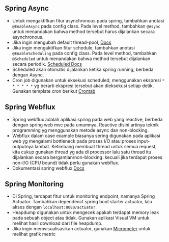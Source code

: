 ## Spring Async

* Untuk mengaktifkan fitur asynchronous pada spring, tambahkan anotasi `@EnableAsync` pada config class. Pada level method, tambahkan `@Async` untuk menandakan bahwa method tersebut harus dijalankan secara asynchronous.
* Jika ingin mengubah default thread-pool, [Docs](https://docs.spring.io/spring-boot/docs/current/reference/html/application-properties.html#application-properties.core.spring.task.execution.pool.allow-core-thread-timeout)
* Jika ingin mengaktifkan fitur schedule, tambahkan anotasi `@EnableScheduling` pada config class. Pada level method, tambahkan `@Scheduled` untuk menandakan bahwa method tersebut dijalankan secara periodik. [Scheduled Docs](https://docs.spring.io/spring-framework/docs/current/javadoc-api/org/springframework/scheduling/annotation/Scheduled.html)
* Scheduled akan otomatis dijalankan ketika spring running, berbeda dengan Async.
* Cron job digunakan untuk eksekusi scheduled, menggunakan ekspresi `* * * * * *` yg berarti ekspresi tersebut akan dieksekusi setiap detik. Gunakan template cron berikut [Crontab](https://crontab.guru/)

## Spring Webflux

* Spring webflux adalah aplikasi spring pada web yang reactive, berbeda dengan spring web mvc pada umumnya. Reactive disini artinya teknik programming yg menggunakan metode async dan non-blocking.
* Webflux dalam case example biasanya sering digunakan pada aplikasi web yg mengalami bottleneck pada proses I/O atau proses input-outputnya lambat. Ketimbang membuat thread untuk semua request, kita cukup gunakan thread yg ada di processor lalu satu thread itu dijalankan secara bergantian/non-blocking. kecuali jika terdapat proses non-I/O (CPU bound) tidak perlu gunakan webflux.
* Dokumentasi spring webflux [Docs](https://docs.spring.io/spring-framework/reference/web/webflux.html) 

## Spring Monitoring

* Di Spring, terdapat fitur untuk monitoring endpoint, namanya Spring Actuator. Tambahkan dependenct spring boot starter actuator, lalu akses dengan `localhost:8080/actuator`.
* Heapdump digunakan untuk mengecek apakah terdapat memory leak pada sebuah object atau tidak. Gunakan aplikasi Visual VM untuk melihat hasil download dari file heapdump.
* Jika ingin memvisualisasikan actuator, gunakan [Micrometer](https://micrometer.io/) untuk melihat grafik metric
